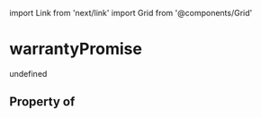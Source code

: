 import Link from 'next/link'
import Grid from '@components/Grid'

# warrantyPromise

undefined

## Property of




